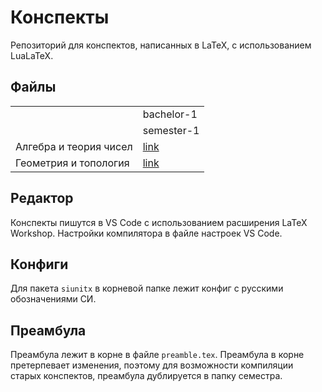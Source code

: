 # Конспекты

Репозиторий для конспектов, написанных в LaTeX, с использованием LuaLaTeX.

## Файлы

<table>
  <tr>
    <td></td>
    <td>bachelor-1</td>
  </tr>
  <tr>
    <td></td>
    <td>semester-1</td>
  </tr>
  <tr>
    <td>Алгебра и теория чисел</td>
    <td><a href="bachelor-1/semester-1/algebra-and-number-theory/main.pdf">link</a></td>
  </tr>
  <tr>
    <td>Геометрия и топология</td>
    <td><a href="bachelor-1/semester-1/geometry-and-topology/main.pdf">link</a></td>
  </tr>
</table>

## Редактор

Конспекты пишутся в VS Code с использованием расширения LaTeX Workshop.
Настройки компилятора в файле настроек VS Code.

## Конфиги

Для пакета `siunitx` в корневой папке лежит конфиг с русскими обозначениями СИ.

## Преамбула

Преамбула лежит в корне в файле `preamble.tex`.
Преамбула в корне претерпевает изменения, поэтому для возможности компиляции старых конспектов, преамбула дублируется в папку семестра.
